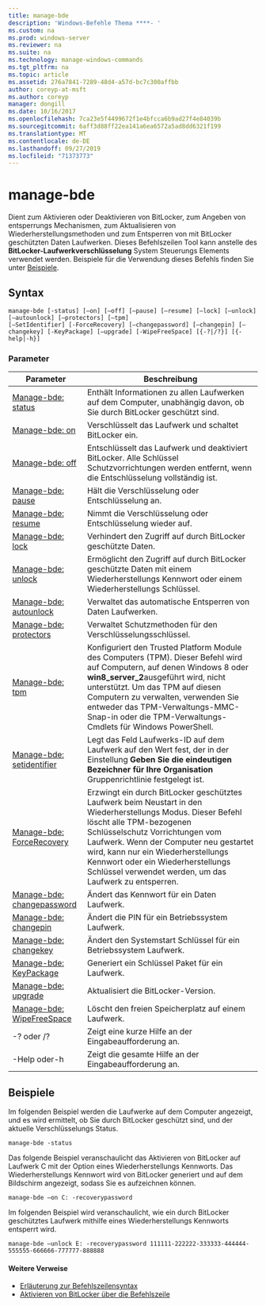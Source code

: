 ```yaml
---
title: manage-bde
description: 'Windows-Befehle Thema ****- '
ms.custom: na
ms.prod: windows-server
ms.reviewer: na
ms.suite: na
ms.technology: manage-windows-commands
ms.tgt_pltfrm: na
ms.topic: article
ms.assetid: 276a7841-7289-48d4-a57d-bc7c300affbb
author: coreyp-at-msft
ms.author: coreyp
manager: dongill
ms.date: 10/16/2017
ms.openlocfilehash: 7ca23e5f4499672f1e4bfcca6b9ad27f4e84039b
ms.sourcegitcommit: 6aff3d88ff22ea141a6ea6572a5ad8dd6321f199
ms.translationtype: MT
ms.contentlocale: de-DE
ms.lasthandoff: 09/27/2019
ms.locfileid: "71373773"
---
```

# <a name="manage-bde"></a>manage-bde



Dient zum Aktivieren oder Deaktivieren von BitLocker, zum Angeben von entsperrungs Mechanismen, zum Aktualisieren von Wiederherstellungsmethoden und zum Entsperren von mit BitLocker geschützten Daten Laufwerken. Dieses Befehlszeilen Tool kann anstelle des **BitLocker-Laufwerkverschlüsselung** System Steuerungs Elements verwendet werden. Beispiele für die Verwendung dieses Befehls finden Sie unter [Beispiele](#BKMK_Examples).

## <a name="syntax"></a>Syntax

```
manage-bde [-status] [–on] [–off] [–pause] [–resume] [–lock] [–unlock] [–autounlock] [–protectors] [–tpm] 
[–SetIdentifier] [-ForceRecovery] [–changepassword] [–changepin] [–changekey] [-KeyPackage] [–upgrade] [-WipeFreeSpace] [{-?|/?}] [{-help|-h}]
```

### <a name="parameters"></a>Parameter

|Parameter|Beschreibung|
|---------|-----------|
|[Manage-bde: status](manage-bde-status.md)|Enthält Informationen zu allen Laufwerken auf dem Computer, unabhängig davon, ob Sie durch BitLocker geschützt sind.|
|[Manage-bde: on](manage-bde-on.md)|Verschlüsselt das Laufwerk und schaltet BitLocker ein.|
|[Manage-bde: off](manage-bde-off.md)|Entschlüsselt das Laufwerk und deaktiviert BitLocker. Alle Schlüssel Schutzvorrichtungen werden entfernt, wenn die Entschlüsselung vollständig ist.|
|[Manage-bde: pause](manage-bde-pause.md)|Hält die Verschlüsselung oder Entschlüsselung an.|
|[Manage-bde: resume](manage-bde-resume.md)|Nimmt die Verschlüsselung oder Entschlüsselung wieder auf.|
|[Manage-bde: lock](manage-bde-lock.md)|Verhindert den Zugriff auf durch BitLocker geschützte Daten.|
|[Manage-bde: unlock](manage-bde-unlock.md)|Ermöglicht den Zugriff auf durch BitLocker geschützte Daten mit einem Wiederherstellungs Kennwort oder einem Wiederherstellungs Schlüssel.|
|[Manage-bde: autounlock](manage-bde-autounlock.md)|Verwaltet das automatische Entsperren von Daten Laufwerken.|
|[Manage-bde: protectors](manage-bde-protectors.md)|Verwaltet Schutzmethoden für den Verschlüsselungsschlüssel.|
|[Manage-bde: tpm](manage-bde-tpm.md)|Konfiguriert den Trusted Platform Module des Computers (TPM). Dieser Befehl wird auf Computern, auf denen Windows 8 oder **win8_server_2**ausgeführt wird, nicht unterstützt. Um das TPM auf diesen Computern zu verwalten, verwenden Sie entweder das TPM-Verwaltungs-MMC-Snap-in oder die TPM-Verwaltungs-Cmdlets für Windows PowerShell.|
|[Manage-bde: setidentifier](manage-bde-setidentifier.md)|Legt das Feld Laufwerks-ID auf dem Laufwerk auf den Wert fest, der in der Einstellung **Geben Sie die eindeutigen Bezeichner für Ihre Organisation** Gruppenrichtlinie festgelegt ist.|
|[Manage-bde: ForceRecovery](manage-bde-forcerecovery.md)|Erzwingt ein durch BitLocker geschütztes Laufwerk beim Neustart in den Wiederherstellungs Modus. Dieser Befehl löscht alle TPM-bezogenen Schlüsselschutz Vorrichtungen vom Laufwerk. Wenn der Computer neu gestartet wird, kann nur ein Wiederherstellungs Kennwort oder ein Wiederherstellungs Schlüssel verwendet werden, um das Laufwerk zu entsperren.|
|[Manage-bde: changepassword](manage-bde-changepassword.md)|Ändert das Kennwort für ein Daten Laufwerk.|
|[Manage-bde: changepin](manage-bde-changepin.md)|Ändert die PIN für ein Betriebssystem Laufwerk.|
|[Manage-bde: changekey](manage-bde-changekey.md)|Ändert den Systemstart Schlüssel für ein Betriebssystem Laufwerk.|
|[Manage-bde: KeyPackage](manage-bde-keypackage.md)|Generiert ein Schlüssel Paket für ein Laufwerk.|
|[Manage-bde: upgrade](manage-bde-upgrade.md)|Aktualisiert die BitLocker-Version.|
|[Manage-bde: WipeFreeSpace](manage-bde-wipefreespace.md)|Löscht den freien Speicherplatz auf einem Laufwerk.|
|-? oder /?|Zeigt eine kurze Hilfe an der Eingabeaufforderung an.|
|-Help oder-h|Zeigt die gesamte Hilfe an der Eingabeaufforderung an.|

## <a name="BKMK_Examples"></a>Beispiele

Im folgenden Beispiel werden die Laufwerke auf dem Computer angezeigt, und es wird ermittelt, ob Sie durch BitLocker geschützt sind, und der aktuelle Verschlüsselungs Status.
```
manage-bde -status
```
Das folgende Beispiel veranschaulicht das Aktivieren von BitLocker auf Laufwerk C mit der Option eines Wiederherstellungs Kennworts. Das Wiederherstellungs Kennwort wird von BitLocker generiert und auf dem Bildschirm angezeigt, sodass Sie es aufzeichnen können.
```
manage-bde –on C: -recoverypassword
```
Im folgenden Beispiel wird veranschaulicht, wie ein durch BitLocker geschütztes Laufwerk mithilfe eines Wiederherstellungs Kennworts entsperrt wird.
```
manage-bde –unlock E: -recoverypassword 111111-222222-333333-444444-555555-666666-777777-888888
```

#### <a name="additional-references"></a>Weitere Verweise

-   [Erläuterung zur Befehlszeilensyntax](command-line-syntax-key.md)
-   [Aktivieren von BitLocker über die Befehlszeile](https://technet.microsoft.com/library/dd894351(v=ws.10).aspx)
